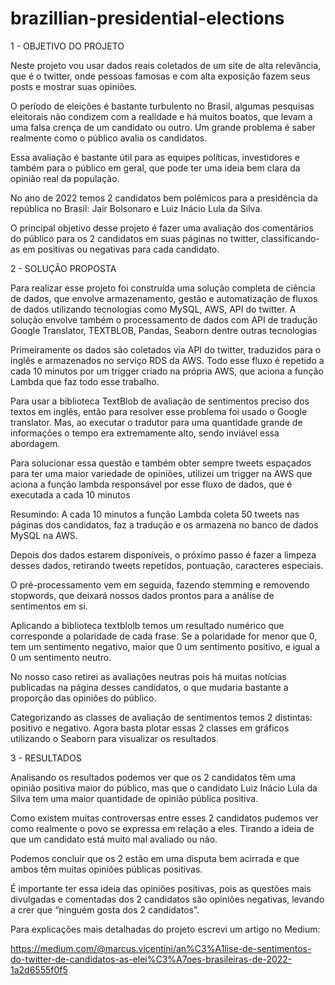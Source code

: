 # brazillian-presidential-elections

1 - OBJETIVO DO PROJETO 

 

Neste projeto vou usar dados reais coletados de um site de alta relevância, que é o twitter, onde pessoas famosas e com alta exposição fazem seus posts e mostrar suas opiniões.  

O período de eleições é bastante turbulento no Brasil, algumas pesquisas eleitorais não condizem com a realidade e há muitos boatos, que levam a uma falsa crença de um candidato ou outro. Um grande problema é saber realmente como o público avalia os candidatos. 

Essa avaliação é bastante útil para as equipes políticas, investidores e também para o público em geral, que pode ter uma ideia bem clara da opinião real da população.  

No ano de 2022 temos 2 candidatos bem polêmicos para a presidência da república no Brasil: Jair Bolsonaro e Luiz Inácio Lula da Silva. 

O principal objetivo desse projeto é fazer uma avaliação dos comentários do público para os 2 candidatos em suas páginas no twitter, classificando-as em positivas ou negativas para cada candidato. 

 

2 - SOLUÇÃO PROPOSTA 

 

Para realizar esse projeto foi construída uma solução completa de ciência de dados, que envolve armazenamento, gestão e automatização de fluxos de dados utilizando tecnologias como MySQL, AWS, API do twitter. A solução envolve também o processamento de dados com API de tradução Google Translator, TEXTBLOB, Pandas, Seaborn dentre outras tecnologias 

Primeiramente os dados são coletados via API do twitter, traduzidos para o inglês e armazenados no serviço RDS da AWS. Todo esse fluxo é repetido a cada 10 minutos por um trigger criado na própria AWS, que aciona a função Lambda que faz todo esse trabalho.  

Para usar a biblioteca TextBlob de avaliação de sentimentos preciso dos textos em inglês, então para resolver esse problema foi usado o Google translator. Mas, ao executar o tradutor para uma quantidade grande de informações o tempo era extremamente alto, sendo inviável essa abordagem. 

Para solucionar essa questão e também obter sempre tweets espaçados para ter uma maior variedade de opiniões, utilizei um trigger na AWS que aciona a função lambda responsável por esse fluxo de dados, que é executada a cada 10 minutos 

Resumindo: A cada 10 minutos a função Lambda coleta 50 tweets nas páginas dos candidatos, faz a tradução e os armazena no banco de dados MySQL na AWS. 

 

Depois dos dados estarem disponíveis, o próximo passo é fazer a limpeza desses dados, retirando tweets repetidos, pontuação, caracteres especiais.  

O pré-processamento vem em seguida, fazendo stemming e removendo stopwords, que deixará nossos dados prontos para a análise de sentimentos em si. 

Aplicando a biblioteca textblolb temos um resultado numérico que corresponde a polaridade de cada frase. Se a polaridade for menor que 0, tem um sentimento negativo, maior que 0 um sentimento positivo, e igual a 0 um sentimento neutro. 

No nosso caso retirei as avaliações neutras pois há muitas notícias publicadas na página desses candidatos, o que mudaria bastante a proporção das opiniões do público. 

Categorizando as classes de avaliação de sentimentos temos 2 distintas: positivo e negativo. Agora basta plotar essas 2 classes em gráficos utilizando o Seaborn para visualizar os resultados. 

 

3 - RESULTADOS 

Analisando os resultados podemos ver que os 2 candidatos têm uma opinião positiva maior do público, mas que o candidato Luiz Inácio Lula da Silva tem uma maior quantidade de opinião pública positiva. 

Como existem muitas controversas entre esses 2 candidatos pudemos ver como realmente o povo se expressa em relação a eles. Tirando a ideia de que um candidato está muito mal avaliado ou não. 

Podemos concluir que os 2 estão em uma disputa bem acirrada e que ambos têm muitas opiniões públicas positivas. 

É importante ter essa ideia das opiniões positivas, pois as questões mais divulgadas e comentadas dos 2 candidatos são opiniões negativas, levando a crer que “ninguém gosta dos 2 candidatos”. 

 

Para explicações mais detalhadas do projeto escrevi um artigo no Medium: 

 https://medium.com/@marcus.vicentini/an%C3%A1lise-de-sentimentos-do-twitter-de-candidatos-as-elei%C3%A7oes-brasileiras-de-2022-1a2d6555f0f5 

 

 
